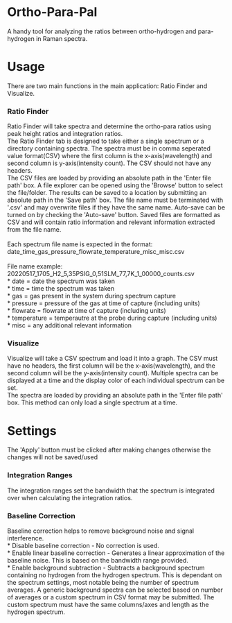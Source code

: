 # Ortho-Para-Pal
A handy tool for analyzing the ratios between ortho-hydrogen and para-hydrogen in Raman spectra.

# Usage
There are two main functions in the main application: Ratio Finder and Visualize.
### Ratio Finder
Ratio Finder will take spectra and determine the ortho-para ratios using peak height ratios and integration ratios. <br />
The Ratio Finder tab is designed to take either a single spectrum or a directory containing spectra. The spectra must be in comma seperated value format(CSV) where the first column is the x-axis(wavelength) and second column is y-axis(intensity count). The CSV should not have any headers. <br />
The CSV files are loaded by providing an absolute path in the 'Enter file path' box. A file explorer can be opened using the 'Browse' button to select the file/folder.
The results can be saved to a location by submitting an absolute path in the 'Save path' box. The file name must be terminated with '.csv' and may overwrite files if they have the same name. Auto-save can be turned on by checking the 'Auto-save' button. Saved files are formatted as CSV and will contain ratio information and relevant information extracted from the file name.
<br /><br />
Each spectrum file name is expected in the format: <br />  date_time_gas_pressure_flowrate_temperature_misc_misc.csv <br /> <br /> 
File name example: <br />
20220517_1705_H2_5,35PSIG_0,51SLM_77,7K_1_00000_counts.csv <br /> 
    * date = date the spectrum was taken <br />
    * time = time the spectrum was taken <br />
    * gas = gas present in the system during spectrum capture <br />
    * pressure = pressure of the gas at time of capture (including units) <br />
    * flowrate = flowrate at time of capture (including units) <br />
    * temperature = temperautre at the probe during capture (including units) <br />
    * misc = any additional relevant information <br />

### Visualize
Visualize will take a CSV spectrum and load it into a graph. The CSV must have no headers, the first column will be the x-axis(wavelength), and the second column will be the y-axis(intensity count). Multiple spectra can be displayed at a time and the display color of each individual spectrum can be set. <br />
The spectra are loaded by providing an absolute path in the 'Enter file path' box. This method can only load a single spectrum at a time. <br />

# Settings
The 'Apply' button must be clicked after making changes otherwise the changes will not be saved/used
### Integration Ranges
The integration ranges set the bandwidth that the spectrum is integrated over when calculating the integration ratios. <br />

### Baseline Correction
Baseline correction helps to remove background noise and signal interference. <br />
    * Disable baseline correction - No correction is used. <br />
    * Enable linear baseline correction - Generates a linear approximation of the baseline noise. This is based on the bandwidth range provided. <br />
    * Enable background subtraction - Subtracts a background spectrum containing no hydrogen from the hydrogen spectrum. This is dependant on the spectrum settings, most notable being the number of spectrum averages. A generic background spectra can be selected based on number of averages or a custom spectrum in CSV format may be submitted. The custom spectrum must have the same columns/axes and length as the hydrogen spectrum. <br />
